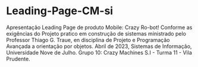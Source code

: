 # Leading-Page-CM-si
Apresentação Leading Page de produto Mobile: Crazy Ro-bot!
Conforme as exigências do Projeto pratico em construção de sistemas ministrado pelo Professor Thiago G. Traue, en disciplina de Projeto e Programação Avançada a orientação por objetos.
Abril de 2023, Sistemas de Informação, Universidade Nove de Julho.
Grupo 10: Crazy Machines S.I - Turma 11 - Vila Prudente.
